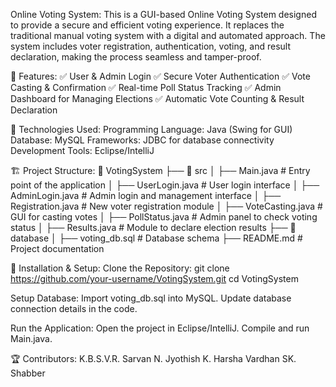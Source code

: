Online Voting System:
This is a GUI-based Online Voting System designed to provide a secure and efficient voting experience. It replaces the traditional manual voting system with a digital and automated approach. The system includes voter registration, authentication, voting, and result declaration, making the process seamless and tamper-proof.

📌 Features:
✅ User & Admin Login
✅ Secure Voter Authentication
✅ Vote Casting & Confirmation
✅ Real-time Poll Status Tracking
✅ Admin Dashboard for Managing Elections
✅ Automatic Vote Counting & Result Declaration

🚀 Technologies Used:
Programming Language: Java (Swing for GUI)
Database: MySQL
Frameworks: JDBC for database connectivity
Development Tools: Eclipse/IntelliJ

🏗️ Project Structure:
📂 VotingSystem
 ├── 📁 src
 │   ├── Main.java  # Entry point of the application
 │   ├── UserLogin.java  # User login interface
 │   ├── AdminLogin.java  # Admin login and management interface
 │   ├── Registration.java  # New voter registration module
 │   ├── VoteCasting.java  # GUI for casting votes
 │   ├── PollStatus.java  # Admin panel to check voting status
 │   ├── Results.java  # Module to declare election results
 ├── 📁 database
 │   ├── voting_db.sql  # Database schema
 ├── README.md  # Project documentation

 🔧 Installation & Setup:
Clone the Repository:
git clone https://github.com/your-username/VotingSystem.git
cd VotingSystem

Setup Database:
Import voting_db.sql into MySQL.
Update database connection details in the code.

Run the Application:
Open the project in Eclipse/IntelliJ.
Compile and run Main.java.

🏆 Contributors:
K.B.S.V.R. Sarvan
N. Jyothish
K. Harsha Vardhan
SK. Shabber
